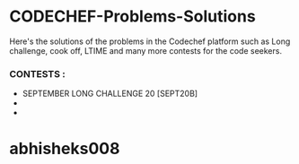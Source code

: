 # CODECHEF-Problems-Solutions
Here's the solutions of the problems in the Codechef platform such as Long challenge, cook off, LTIME and many more contests for the code seekers.

### CONTESTS :
- SEPTEMBER LONG CHALLENGE 20 [SEPT20B]
- 
-

# abhisheks008

